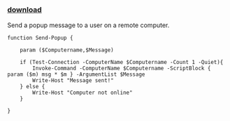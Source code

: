 ﻿---
pid:            5085
poster:         Jack Neff
title:          
date:           2014-04-18 00:31:34
format:         posh
parent:         0
parent:         0

---

# 

### [download](5085.ps1)

Send a popup message to a user on a remote computer.

```posh
function Send-Popup {

    param ($Computername,$Message)

    if (Test-Connection -ComputerName $Computername -Count 1 -Quiet){
        Invoke-Command -ComputerName $Computername -ScriptBlock { param ($m) msg * $m } -ArgumentList $Message
        Write-Host "Message sent!"
    } else {
        Write-Host "Computer not online"
    }

}
```
